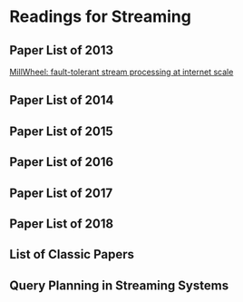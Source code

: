 # Readings for Streaming
## Paper List of 2013
[MillWheel: fault-tolerant stream processing at internet scale](vldb2013/millwheel-vldb2013.pdf)

## Paper List of 2014


## Paper List of 2015


## Paper List of 2016


## Paper List of 2017


## Paper List of 2018



## List of Classic Papers

## Query Planning in Streaming Systems